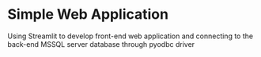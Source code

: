 # Simple Web Application

Using Streamlit to develop front-end web application and connecting to the back-end MSSQL server database through pyodbc driver